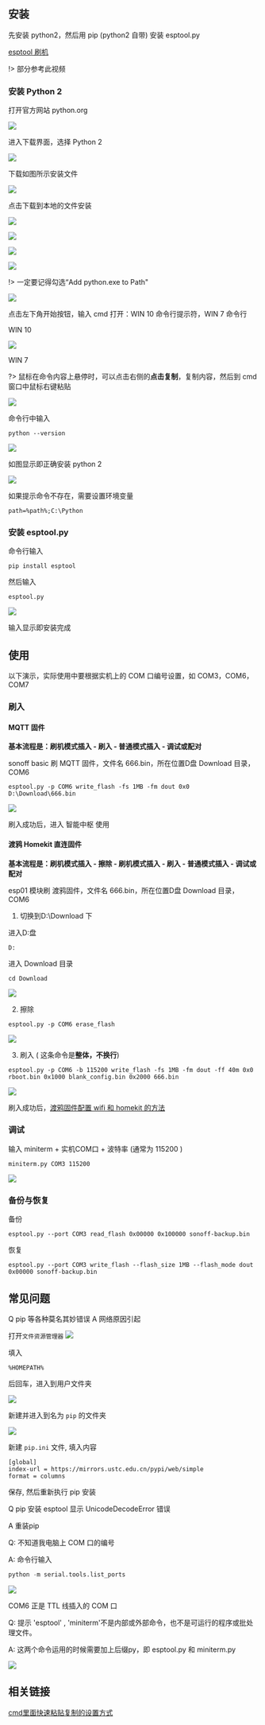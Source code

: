 ## 安装

先安装 python2，然后用 pip (python2 自带) 安装 esptool.py

[esptool 刷机](//player.bilibili.com/player.html?aid=28695194&cid=49702131&page=1 ':include :type=iframe width="720" height="530"')

!> 部分参考此视频

### 安装 Python 2

打开官方网站 python.org

![](https://ws1.sinaimg.cn/large/007fN5Xegy1fwvyag3yqzj310n0kadjm.jpg)



进入下载界面，选择 Python 2

![](https://ws1.sinaimg.cn/large/007fN5Xegy1fwvyb0leinj30yv0mfacp.jpg)

下载如图所示安装文件

![](https://ws1.sinaimg.cn/large/007fN5Xegy1fwvy8pubh0j30ri0r9mzw.jpg)

点击下载到本地的文件安装

![](https://ws1.sinaimg.cn/large/007fN5Xegy1fwvybqrqjbj30hr09u0tp.jpg)

![](https://ws1.sinaimg.cn/large/007fN5Xegy1fx7e5gzwuij30e00bzn0l.jpg)

![](https://ws1.sinaimg.cn/large/007fN5Xegy1fx7e7qttrsj30do0bzad8.jpg)

![](https://ws1.sinaimg.cn/large/007fN5Xegy1fx7e8b5xgej30dl0bwq88.jpg)

!> 一定要记得勾选“Add python.exe to Path"

![](https://ws1.sinaimg.cn/large/007fN5Xegy1fwvye584exj30gm0dvwgk.jpg)

点击左下角开始按钮，输入 cmd
打开：WIN 10 命令行提示符，WIN 7 命令行

WIN 10

![](https://ws1.sinaimg.cn/large/007fN5Xegy1fwvyi5cmq0j30ec0njq39.jpg)

WIN 7




?> 鼠标在命令内容上悬停时，可以点击右侧的**点击复制**，复制内容，然后到 cmd 窗口中鼠标右键粘贴

![](https://ws1.sinaimg.cn/large/007fN5Xegy1fx7ea3y5yij30h9047t8h.jpg)





命令行中输入

```shell
python --version
```

![](https://ws1.sinaimg.cn/large/007fN5Xegy1fwvykeqblpj30hq06g0sq.jpg)

如图显示即正确安装 python 2



![](https://ws1.sinaimg.cn/large/007fN5Xegy1fx7gsua4eyj30e003ydg8.jpg)

如果提示命令不存在，需要设置环境变量

```shell
path=%path%;C:\Python
```



### 安装 esptool.py

命令行输入

```shell
pip install esptool
```

然后输入

```shell
esptool.py
```





![](https://ws1.sinaimg.cn/large/007fN5Xegy1fwvynfayc6j308k0bg3yr.jpg)

输入显示即安装完成



## 使用

以下演示，实际使用中要根据实机上的 COM 口编号设置，如 COM3，COM6，COM7

### 刷入

#### MQTT 固件

**基本流程是：刷机模式插入 - 刷入 - 普通模式插入 - 调试或配对**

sonoff basic 刷 MQTT 固件，文件名 666.bin，所在位置D盘 Download 目录，COM6

```shell
esptool.py -p COM6 write_flash -fs 1MB -fm dout 0x0 D:\Download\666.bin
```

![](https://ws1.sinaimg.cn/large/007fN5Xegy1fwvzaublysj30w304gdg7.jpg)

刷入成功后，进入 智能中枢 使用

#### 渡鸦 Homekit 直连固件

**基本流程是：刷机模式插入 - 擦除 - 刷机模式插入 - 刷入 - 普通模式插入 - 调试或配对**

esp01 模块刷 渡鸦固件，文件名 666.bin，所在位置D盘 Download 目录，COM6

1. 切换到D:\Download  下

进入D:盘

```shell
D:
```

进入 Download 目录

```shell
cd Download
```

![](https://ws1.sinaimg.cn/large/007fN5Xegy1fwvzjwaq11j30a90afaa0.jpg)

2. 擦除

```
esptool.py -p COM6 erase_flash
```
![](https://ws1.sinaimg.cn/large/007fN5Xegy1fx57bxd1trj30if0cjjs8.jpg)

3. 刷入 ( 这条命令是**整体，不换行**)

```shell
esptool.py -p COM6 -b 115200 write_flash -fs 1MB -fm dout -ff 40m 0x0 rboot.bin 0x1000 blank_config.bin 0x2000 666.bin
```
![](https://ws1.sinaimg.cn/large/007fN5Xegy1fx57abklv5j317d0l6wgh.jpg)

刷入成功后，[渡鸦固件配置 wifi 和 homekit 的方法](diy/raven) 



### 调试

输入 miniterm + 实机COM口 + 波特率 (通常为 115200 )

```shell
miniterm.py COM3 115200
```

![](https://ws1.sinaimg.cn/large/007fN5Xegy1fwvzdxtl9kj30o2047aa6.jpg)



### 备份与恢复

备份

```shell
esptool.py --port COM3 read_flash 0x00000 0x100000 sonoff-backup.bin
```

恢复

```shell
esptool.py --port COM3 write_flash --flash_size 1MB --flash_mode dout 0x00000 sonoff-backup.bin
```







## 常见问题


Q pip 等各种莫名其妙错误
A 网络原因引起

打开`文件资源管理器`
![](https://ws1.sinaimg.cn/large/007fN5Xegy1fx5432fmw0j30ph0d2ta5.jpg)


填入 

```
%HOMEPATH%
```
后回车，进入到用户文件夹


![](https://ws1.sinaimg.cn/large/007fN5Xegy1fx546xpwhkj30gk0efaaw.jpg)

新建并进入到名为 `pip` 的文件夹


![](https://ws1.sinaimg.cn/large/007fN5Xegy1fx54xfn849j30lz04ot8n.jpg)


新建 `pip.ini` 文件, 填入内容

```
[global]
index-url = https://mirrors.ustc.edu.cn/pypi/web/simple  
format = columns
```

保存, 然后重新执行 pip 安装



Q pip 安装 esptool 显示 UnicodeDecodeError 错误

A 重装pip



Q: 不知道我电脑上 COM 口的编号

A: 命令行输入 

```python
python -m serial.tools.list_ports
```

![](https://ws1.sinaimg.cn/large/007fN5Xegy1fwzkjfe5rvj30cu06zjre.jpg)

COM6 正是 TTL 线插入的 COM 口


Q: 提示 'esptool' , 'miniterm'不是内部或外部命令，也不是可运行的程序或批处理文件。

A: 这两个命令运用的时候需要加上后缀py，即 esptool.py 和  miniterm.py

![](https://ws1.sinaimg.cn/large/007fN5Xegy1fwzkpkkrovj30j60l4dho.jpg)




## 相关链接

[cmd里面快速粘贴复制的设置方式](https://blog.csdn.net/u010684585/article/details/78655559)